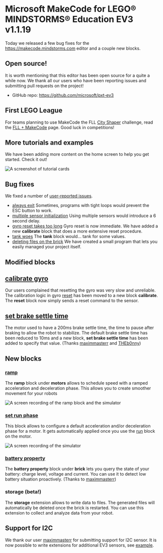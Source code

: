 # Microsoft MakeCode for LEGO® MINDSTORMS® Education EV3 v1.1.19

Today we released a few bug fixes for the https://makecode.mindstorms.com editor
and a couple new blocks.

## Open source!

It is worth mentioning that this editor has been open source for a quite a while now. We thank all our users who have been reporting issues and submitting pull requests on the project!

* GitHub repo: https://github.com/microsoft/pxt-ev3

## First LEGO League

For teams planning to use MakeCode the FLL [City Shaper](https://firstinspiresst01.blob.core.windows.net/fll/2020/city-shaper-game-guide-pdf.pdf) challenge, read the [FLL + MakeCode](https://makecode.mindstorms.com/fll) page. Good luck in competitions! 

## More tutorials and examples

We have been adding more content on the home screen to help you get started. Check it out!

![A screenshot of tutorial cards](/static/blog/lego/09-06-2019/tutorials.png)

## Bug fixes

We fixed a number of [user-reported issues](https://github.com/microsoft/pxt-ev3/issues?utf8=%E2%9C%93&q=is%3Aissue+is%3Aclosed+sort%3Aclosed). 

* [always exit](https://github.com/microsoft/pxt-ev3/issues/849) Sometimes, programs with tight loops
would prevent the ESC button to work.
* [multiple sensor initialization](https://github.com/microsoft/pxt-ev3/issues/847) Using multiple sensors would introduce a 6 second delay.
* [gyro reset takes too long](https://github.com/microsoft/pxt-ev3/issues/846) Gyro reset is now immediate. We have added a new **calibrate** block that does a more extensive reset procedure.
* [tank woes](https://github.com/microsoft/pxt-ev3/issues/844) The **tank** block would... tank for some values.
* [deleting files on the brick](https://github.com/microsoft/pxt-ev3/blob/1317da8904cdb94316aec47463208442a62e9819/docs/fll.md#why-cant-i-delete-my-program-uf2-files-from-the-brick) We have created a small program that lets you easily managed your project itself.

## Modified blocks

## [calibrate gyro](https://makecode.mindstorms.com/reference/sensors/gyro/calibrate)

Our users complained that resetting the gyro was very slow and unreliable. 
The calibration logic in gyro [reset](https://makecode.mindstorms.com/reference/sensors/gyro/reset)
has been moved to a new block **calibrate**. 
The **reset** block now simply sends a reset command to the sensor.

## [set brake settle time](https://makecode.mindstorms.com/reference/motors/motor/set-brake-settle-time)

The motor used to have a 200ms brake settle time, the time to pause after braking to allow the robot to stabilize.
The default brake settle time has been reduced to 10ms and a new block, **set brake settle time** has been added
to specify that value. (Thanks [maximmasterr](https://github.com/microsoft/pxt-ev3/pull/878)
and [THEb0nny](https://github.com/microsoft/pxt-ev3/pull/875))

## New blocks 

### [ramp](https://makecode.mindstorms.com/reference/motors/motor/ramp)

The **ramp** block under **motors** allows to schedule speed with a ramped acceleration and
deceleration phase. This allows you to create smoother movement for your robots

![A screen recording of the ramp block and the simulator](/static/blog/lego/09-06-2019/ramp.gif)

### [set run phase](https://makecode.mindstorms.com/reference/motors/motor/set-run-phase)

This block allows to configure a default acceleration and/or deceleration phase for a motor.
It gets automatically applied once you use the [run](https://makecode.mindstorms.com/reference/motors/run) block on the motor.

![A screen recording of the simulator](/static/blog/lego/09-06-2019/set-run-phase.gif)

### [battery property](https://makecode.mindstorms.com/reference/brick/battery-property)

The **battery property** block under **brick** lets you query the state of your battery:
charge level, voltage and current. You can use it to detect low battery situation proactively. (Thanks to [maximmasterr](https://github.com/microsoft/pxt-ev3/pull/899))

### storage (beta!)

The **storage** extension allows to write data to files. The generated files will automatically be deleted once the brick is restarted. You can use this extension to collect and analyze data from your robot.

## Support for I2C

We thank our user [maximmasterr](https://github.com/maximmasterr) for submitting support for I2C sensor. It is now possible to write extensions for additional EV3 sensors, see [example](https://github.com/maximmasterr/pxt-ev3-hiTechnicColorSensor).

